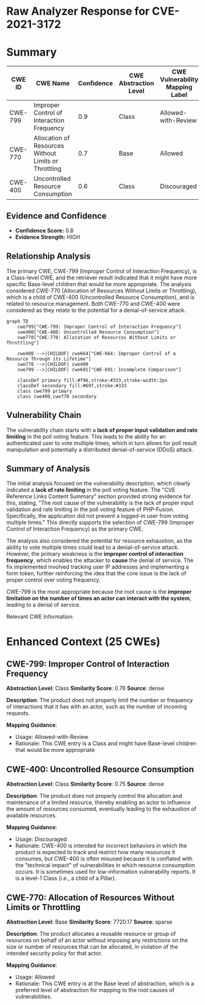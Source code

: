 # Raw Analyzer Response for CVE-2021-3172

# Summary
| CWE ID | CWE Name | Confidence | CWE Abstraction Level | CWE Vulnerability Mapping Label | CWE-Vulnerability Mapping Notes |
|---|---|---|---|---|---|
| CWE-799 | Improper Control of Interaction Frequency | 0.9 | Class | Allowed-with-Review | Primary CWE |
| CWE-770 | Allocation of Resources Without Limits or Throttling | 0.7 | Base | Allowed | Secondary Candidate |
| CWE-400 | Uncontrolled Resource Consumption | 0.6 | Class | Discouraged | Secondary Candidate |

## Evidence and Confidence

*   **Confidence Score:** 0.8
*   **Evidence Strength:** HIGH

## Relationship Analysis
The primary CWE, CWE-799 (Improper Control of Interaction Frequency), is a Class-level CWE, and the retriever result indicated that it might have more specific Base-level children that would be more appropriate. The analysis considered CWE-770 (Allocation of Resources Without Limits or Throttling), which is a child of CWE-400 (Uncontrolled Resource Consumption), and is related to resource management. Both CWE-770 and CWE-400 were considered as they relate to the potential for a denial-of-service attack.

```mermaid
graph TD
    cwe799["CWE-799: Improper Control of Interaction Frequency"]
    cwe400["CWE-400: Uncontrolled Resource Consumption"]
    cwe770["CWE-770: Allocation of Resources Without Limits or Throttling"]
    
    cwe400 -->|CHILDOF| cwe664["CWE-664: Improper Control of a Resource Through its Lifetime"]
    cwe770 -->|CHILDOF| cwe400
    cwe799 -->|CHILDOF| cwe691["CWE-691: Incomplete Comparison"]
    
    classDef primary fill:#f96,stroke:#333,stroke-width:2px
    classDef secondary fill:#69f,stroke:#333
    class cwe799 primary
    class cwe400,cwe770 secondary
```

## Vulnerability Chain
The vulnerability chain starts with a **lack of proper input validation and rate limiting** in the poll voting feature. This leads to the ability for an authenticated user to vote multiple times, which in turn allows for poll result manipulation and potentially a distributed denial-of-service (DDoS) attack.

## Summary of Analysis
The initial analysis focused on the vulnerability description, which clearly indicated a **lack of rate limiting** in the poll voting feature. The "CVE Reference Links Content Summary" section provided strong evidence for this, stating, "The root cause of the vulnerability is the lack of proper input validation and rate limiting in the poll voting feature of PHP-Fusion. Specifically, the application did not prevent a logged-in user from voting multiple times." This directly supports the selection of CWE-799 (Improper Control of Interaction Frequency) as the primary CWE.

The analysis also considered the potential for resource exhaustion, as the ability to vote multiple times could lead to a denial-of-service attack. However, the primary weakness is the **improper control of interaction frequency**, which enables the attacker to **cause** the denial of service. The fix implemented involved tracking user IP addresses and implementing a form token, further reinforcing the idea that the core issue is the lack of proper control over voting frequency.

CWE-799 is the most appropriate because the root cause is the **improper limitation on the number of times an actor can interact with the system**, leading to a denial of service.

Relevant CWE Information:

# Enhanced Context (25 CWEs)

## CWE-799: Improper Control of Interaction Frequency
**Abstraction Level**: Class
**Similarity Score**: 0.76
**Source**: dense

**Description**:
The product does not properly limit the number or frequency of interactions that it has with an actor, such as the number of incoming requests.

**Mapping Guidance**:
- Usage: Allowed-with-Review
- Rationale: This CWE entry is a Class and might have Base-level children that would be more appropriate

## CWE-400: Uncontrolled Resource Consumption
**Abstraction Level**: Class
**Similarity Score**: 0.75
**Source**: dense

**Description**:
The product does not properly control the allocation and maintenance of a limited resource, thereby enabling an actor to influence the amount of resources consumed, eventually leading to the exhaustion of available resources.

**Mapping Guidance**:
- Usage: Discouraged
- Rationale: CWE-400 is intended for incorrect behaviors in which the product is expected to track and restrict how many resources it consumes, but CWE-400 is often misused because it is conflated with the "technical impact" of vulnerabilities in which resource consumption occurs. It is sometimes used for low-information vulnerability reports. It is a level-1 Class (i.e., a child of a Pillar).

## CWE-770: Allocation of Resources Without Limits or Throttling
**Abstraction Level**: Base
**Similarity Score**: 7720.17
**Source**: sparse

**Description**:
The product allocates a reusable resource or group of resources on behalf of an actor without imposing any restrictions on the size or number of resources that can be allocated, in violation of the intended security policy for that actor.

**Mapping Guidance**:
- Usage: Allowed
- Rationale: This CWE entry is at the Base level of abstraction, which is a preferred level of abstraction for mapping to the root causes of vulnerabilities.
